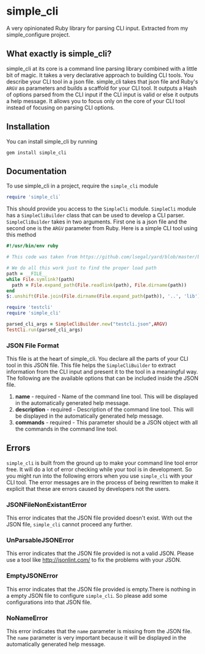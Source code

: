 # simple_cli
A very opinionated Ruby library for parsing CLI input. Extracted from my simple_configure project.

## What exactly is simple_cli?
simple_cli at its core is a command line parsing library combined with a little bit of magic. It takes a very declarative approach to building CLI tools. You describe your CLI tool in a json file. simple_cli takes that json file and Ruby's `ARGV` as parameters and builds a scaffold for your CLI tool. It outputs a Hash of options parsed from the CLI input if the CLI input is valid or else it outputs a help message. It allows you to focus only on the core of your CLI tool instead of focusing on parsing CLI options. 

## Installation
You can install simple_cli by running
```
gem install simple_cli
```

## Documentation
To use simple_cli in a project, require the `simple_cli` module
```ruby
require 'simple_cli`
```

This should provide you access to the `SimpleCli` module. `SimpleCli` module has a `SimpleCliBuilder` class that can be used to develop a CLI parser. `SimpleCliBuilder` takes in two arguments. First one is a json file and the second one is the `ARGV` parameter from Ruby. Here is a simple CLI tool using this method

```ruby
#!/usr/bin/env ruby

# This code was taken from https://github.com/lsegal/yard/blob/master/bin/yard. The code is licensed under the MIT License.

# We do all this work just to find the proper load path
path = __FILE__
while File.symlink?(path)
  path = File.expand_path(File.readlink(path), File.dirname(path))
end
$:.unshift(File.join(File.dirname(File.expand_path(path)), '..', 'lib'))

require 'testcli'
require 'simple_cli'

parsed_cli_args = SimpleCliBuilder.new("testcli.json",ARGV)
TestCli.run(parsed_cli_args)
```

### JSON File Format

This file is at the heart of simple_cli. You declare all the parts of your CLI tool in this JSON file. This file helps the `SimpleCliBuilder` to extract information from the CLI input and present it to the tool in a meaningful way. The following are the available options that can be included inside the JSON file. 

1. **name** - required - Name of the command line tool. This will be displayed in the automatically generated help message. 
2. **description** - required - Description of the command line tool. This will be displayed in the automatically generated help message. 
3. **commands** - required - This parameter should be a JSON object with all the commands in the command line tool. 

## Errors
`simple_cli` is built from the ground up to make your command line tool error free. It will do a lot of error checking while your tool is in development. So you might run into the following errors when you use `simple_cli` with your CLI tool. The error messages are in the process of being rewritten to make it explicit that these are errors caused by developers not the users. 

### JSONFileNonExistantError
This error indicates that the JSON file provided doesn't exist. With out the JSON file, `simple_cli` cannot proceed any further. 

### UnParsableJSONError
This error indicates that the JSON file provided is not a valid JSON. Please use a tool like http://jsonlint.com/ to fix the problems with your JSON. 

### EmptyJSONError
This error indicates that the JSON file provided is empty.There is nothing in a empty JSON file to configure `simple_cli`. So please add some configurations into that JSON file. 

### NoNameError
This error indicates that the `name` parameter is missing from the JSON file. The `name` parameter is very important because it will be displayed in the automatically generated help message. 
